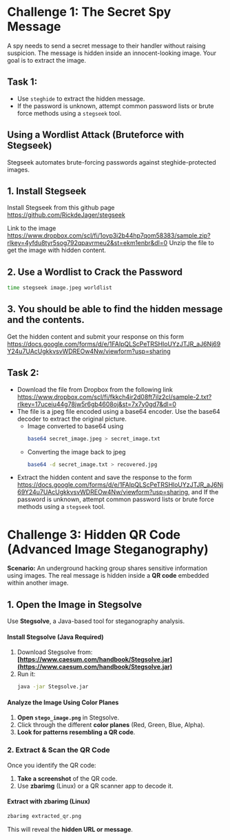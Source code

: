 # Challenge 1: The Secret Spy Message

A spy needs to send a secret message to their handler without raising suspicion. The message is hidden inside an innocent-looking image. Your goal is to extract the image.

## Task 1:
- Use ```steghide``` to extract the hidden message.
- If the password is unknown, attempt common password lists or brute force methods using a ```stegseek``` tool.

## Using a Wordlist Attack (Bruteforce with Stegseek)
Stegseek automates brute-forcing passwords against steghide-protected images.
## 1. Install Stegseek
Install Stegseek from this github page https://github.com/RickdeJager/stegseek

Link to the image https://www.dropbox.com/scl/fi/1ovp3i2b44hp7qom58383/sample.zip?rlkey=4yfdu8tyr5sog792qpavrmeu2&st=ekm1enbr&dl=0
Unzip the file to get the image with hidden content.

## 2. Use a Wordlist to Crack the Password
```bash
time stegseek image.jpeg worldlist
```

## 3. You should be able to find the hidden message and the contents.
Get the hidden content and submit your response on this form https://docs.google.com/forms/d/e/1FAIpQLScPeTRSHloUYzJTJR_aJ6Nj69Y24u7UAcUgkkvsvWDREOw4Nw/viewform?usp=sharing

## Task 2: 
- Download the file from Dropbox from the following link https://www.dropbox.com/scl/fi/fkkch4ir2d08ft7ilz2cl/sample-2.txt?rlkey=17uceiu44g78jw5r6gb4608oj&st=7x7y0gd7&dl=0
- The file is a jpeg file encoded using a base64 encoder. Use the base64 decoder to extract the original picture.
  - Image converted to base64 using
    ```bash
    base64 secret_image.jpeg > secret_image.txt
    ```
  - Converting the image back to jpeg
    ```bash
    base64 -d secret_image.txt > recovered.jpg
    ``` 
- Extract the hidden content and save the response to the form https://docs.google.com/forms/d/e/1FAIpQLScPeTRSHloUYzJTJR_aJ6Nj69Y24u7UAcUgkkvsvWDREOw4Nw/viewform?usp=sharing, and If the password is unknown, attempt common password lists or brute force methods using a ```stegseek``` tool.


# Challenge 3: Hidden QR Code (Advanced Image Steganography)

**Scenario:**
An underground hacking group shares sensitive information using images. The real message is hidden inside a **QR code** embedded within another image.  

## **1. Open the Image in Stegsolve**
Use **Stegsolve**, a Java-based tool for steganography analysis.

#### **Install Stegsolve (Java Required)**
1. Download Stegsolve from:  
   **[https://www.caesum.com/handbook/Stegsolve.jar](https://www.caesum.com/handbook/Stegsolve.jar)**
2. Run it:
   ```bash
   java -jar Stegsolve.jar
   ```

#### **Analyze the Image Using Color Planes**
1. **Open `stego_image.png`** in Stegsolve.
2. Click through the different **color planes** (Red, Green, Blue, Alpha).
3. **Look for patterns resembling a QR code**.

### **2. Extract & Scan the QR Code**
Once you identify the QR code:
1. **Take a screenshot** of the QR code.
2. Use **zbarimg** (Linux) or a QR scanner app to decode it.

#### **Extract with zbarimg (Linux)**
```bash
zbarimg extracted_qr.png
```
This will reveal the **hidden URL or message**.



